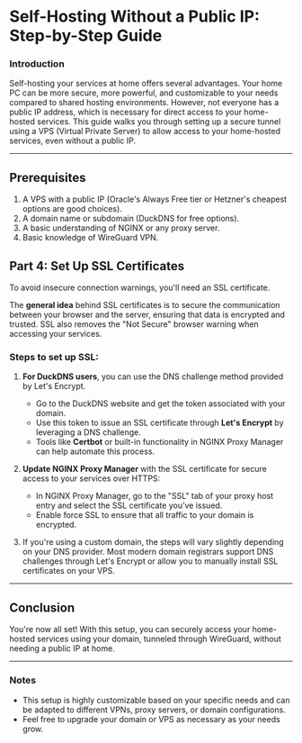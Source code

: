 # Self-Hosting Without a Public IP: Step-by-Step Guide

### Introduction
Self-hosting your services at home offers several advantages. Your home PC can be more secure, more powerful, and customizable to your needs compared to shared hosting environments. However, not everyone has a public IP address, which is necessary for direct access to your home-hosted services. This guide walks you through setting up a secure tunnel using a VPS (Virtual Private Server) to allow access to your home-hosted services, even without a public IP.

---

## Prerequisites
1. A VPS with a public IP (Oracle's Always Free tier or Hetzner's cheapest options are good choices).
2. A domain name or subdomain (DuckDNS for free options).
3. A basic understanding of NGINX or any proxy server.
4. Basic knowledge of WireGuard VPN.



## Part 4: Set Up SSL Certificates
To avoid insecure connection warnings, you'll need an SSL certificate.

The **general idea** behind SSL certificates is to secure the communication between your browser and the server, ensuring that data is encrypted and trusted. SSL also removes the "Not Secure" browser warning when accessing your services.

### Steps to set up SSL:

1. **For DuckDNS users**, you can use the DNS challenge method provided by Let's Encrypt.
   - Go to the DuckDNS website and get the token associated with your domain.
   - Use this token to issue an SSL certificate through **Let's Encrypt** by leveraging a DNS challenge.
   - Tools like **Certbot** or built-in functionality in NGINX Proxy Manager can help automate this process.

2. **Update NGINX Proxy Manager** with the SSL certificate for secure access to your services over HTTPS:
   - In NGINX Proxy Manager, go to the "SSL" tab of your proxy host entry and select the SSL certificate you’ve issued.
   - Enable force SSL to ensure that all traffic to your domain is encrypted.

3. If you're using a custom domain, the steps will vary slightly depending on your DNS provider. Most modern domain registrars support DNS challenges through Let's Encrypt or allow you to manually install SSL certificates on your VPS.

---

## Conclusion
You're now all set! With this setup, you can securely access your home-hosted services using your domain, tunneled through WireGuard, without needing a public IP at home.

---

### Notes
- This setup is highly customizable based on your specific needs and can be adapted to different VPNs, proxy servers, or domain configurations.
- Feel free to upgrade your domain or VPS as necessary as your needs grow.
```
